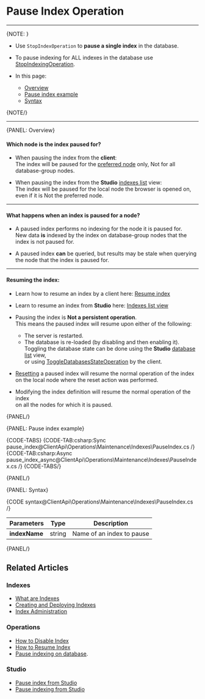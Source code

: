 # Pause Index Operation

---

{NOTE: }

* Use `StopIndexOperation` to **pause a single index** in the database.

* To pause indexing for ALL indexes in the database use [StopIndexingOperation](../../../../client-api/operations/maintenance/indexes/stop-indexing).

* In this page:
    * [Overview](../../../../client-api/operations/maintenance/indexes/stop-index#overview)
    * [Pause index example](../../../../client-api/operations/maintenance/indexes/stop-index#pause-index-example)
    * [Syntax](../../../../client-api/operations/maintenance/indexes/stop-index#syntax)

{NOTE/}

---

{PANEL: Overview}

#### Which node is the index paused for?

* When pausing the index from the **client**:  
  The index will be paused for the [preferred node](../../../../client-api/configuration/load-balance/overview#the-preferred-node) only, 
  Not for all database-group nodes.

* When pausing the index from the **Studio** [indexes list](../../../../studio/database/indexes/indexes-list-view#indexes-list-view---actions) view:  
  The index will be paused for the local node the browser is opened on, even if it is Not the preferred node.

---

#### What happens when an index is paused for a node?

* A paused index performs no indexing for the node it is paused for.  
  New data **is** indexed by the index on database-group nodes that the index is not paused for.

* A paused index **can** be queried, but results may be stale when querying the node that the index is paused for.

---

#### Resuming the index:

* Learn how to resume an index by a client here: [Resume index](../../../../client-api/operations/maintenance/indexes/start-index)  

* Learn to resume an index from **Studio** here: [Indexes list view](../../../../studio/database/indexes/indexes-list-view#indexes-list-view---actions)  

* Pausing the index is **Not a persistent operation**.  
  This means the paused index will resume upon either of the following:
    * The server is restarted.
    * The database is re-loaded (by disabling and then enabling it).  
      Toggling the database state can be done using the **Studio** [database list](../../../../studio/database/databases-list-view#database-actions) view,  
      or using [ToggleDatabasesStateOperation](../../../../client-api/operations/server-wide/toggle-databases-state) by the client.

* [Resetting](../../../../client-api/operations/maintenance/indexes/reset-index) a paused index will resume the normal operation of the index  
  on the local node where the reset action was performed.

* Modifying the index definition will resume the normal operation of the index  
  on all the nodes for which it is paused.

{PANEL/}

{PANEL: Pause index example}

{CODE-TABS}
{CODE-TAB:csharp:Sync pause_index@ClientApi\Operations\Maintenance\Indexes\PauseIndex.cs /}
{CODE-TAB:csharp:Async pause_index_async@ClientApi\Operations\Maintenance\Indexes\PauseIndex.cs /}
{CODE-TABS/}

{PANEL/}

{PANEL: Syntax}

{CODE syntax@ClientApi\Operations\Maintenance\Indexes\PauseIndex.cs /}

| Parameters | Type | Description |
| - | - | - |
| **indexName** | string | Name of an index to pause |

{PANEL/}

## Related Articles

### Indexes

- [What are Indexes](../../../../indexes/what-are-indexes)
- [Creating and Deploying Indexes](../../../../indexes/creating-and-deploying)
- [Index Administration](../../../../indexes/index-administration)

### Operations

- [How to Disable Index](../../../../client-api/operations/maintenance/indexes/disable-index)
- [How to Resume Index](../../../../client-api/operations/maintenance/indexes/start-index)
- [Pause indexing on database](../../../../client-api/operations/maintenance/indexes/stop-indexing).

### Studio

- [Pause index from Studio](../../../../studio/database/indexes/indexes-list-view#indexes-list-view---actions)
- [Pause indexing from Studio](../../../../studio/database/databases-list-view#more-actions)

